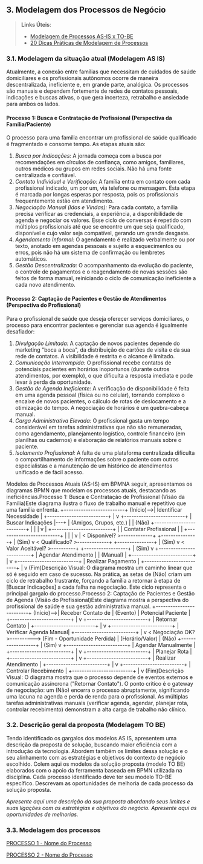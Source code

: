 ## 3. Modelagem dos Processos de Negócio


> **Links Úteis**:
> - [Modelagem de Processos AS-IS x TO-BE](https://dheka.com.br/modelagem-as-is-to-be/)
> - [20 Dicas Práticas de Modelagem de Processos](https://dheka.com.br/20-dicas-praticas-de-modelagem-de-processos/)

### 3.1. Modelagem da situação atual (Modelagem AS IS)

Atualmente, a conexão entre famílias que necessitam de cuidados de saúde domiciliares e os profissionais autônomos ocorre de maneira descentralizada, ineficiente e, em grande parte, analógica. Os processos são manuais e dependem fortemente de redes de contatos pessoais, indicações e buscas ativas, o que gera incerteza, retrabalho e ansiedade para ambos os lados.

#### Processo 1: Busca e Contratação de Profissional (Perspectiva da Família/Paciente)

O processo para uma família encontrar um profissional de saúde qualificado é fragmentado e consome tempo. As etapas atuais são:

1.  *Busca por Indicações:* A jornada começa com a busca por recomendações em círculos de confiança, como amigos, familiares, outros médicos ou grupos em redes sociais. Não há uma fonte centralizada e confiável.
2.  *Contato Individual e Verificação:* A família entra em contato com cada profissional indicado, um por um, via telefone ou mensagem. Esta etapa é marcada por longas esperas por resposta, pois os profissionais frequentemente estão em atendimento.
3.  *Negociação Manual (Idas e Vindas):* Para cada contato, a família precisa verificar as credenciais, a experiência, a disponibilidade de agenda e negociar os valores. Esse ciclo de conversas é repetido com múltiplos profissionais até que se encontre um que seja qualificado, disponível e cujo valor seja compatível, gerando um grande desgaste.
4.  *Agendamento Informal:* O agendamento é realizado verbalmente ou por texto, anotado em agendas pessoais e sujeito a esquecimentos ou erros, pois não há um sistema de confirmação ou lembretes automáticos.
5.  *Gestão Descentralizada:* O acompanhamento da evolução do paciente, o controle de pagamentos e o reagendamento de novas sessões são feitos de forma manual, reiniciando o ciclo de comunicação ineficiente a cada novo atendimento.

#### Processo 2: Captação de Pacientes e Gestão de Atendimentos (Perspectiva do Profissional)

Para o profissional de saúde que deseja oferecer serviços domiciliares, o processo para encontrar pacientes e gerenciar sua agenda é igualmente desafiador:

1.  *Divulgação Limitada:* A captação de novos pacientes depende do marketing "boca a boca", da distribuição de cartões de visita e da sua rede de contatos. A visibilidade é restrita e o alcance é limitado.
2.  *Comunicação Interrompida:* O profissional recebe contatos de potenciais pacientes em horários inoportunos (durante outros atendimentos, por exemplo), o que dificulta a resposta imediata e pode levar à perda da oportunidade.
3.  *Gestão de Agenda Ineficiente:* A verificação de disponibilidade é feita em uma agenda pessoal (física ou no celular), tornando complexo o encaixe de novos pacientes, o cálculo de rotas de deslocamento e a otimização do tempo. A negociação de horários é um quebra-cabeça manual.
4.  *Carga Administrativa Elevada:* O profissional gasta um tempo considerável em tarefas administrativas que não são remuneradas, como agendamento, planejamento logístico, controle financeiro (em planilhas ou cadernos) e elaboração de relatórios manuais sobre o paciente.
5.  *Isolamento Profissional:* A falta de uma plataforma centralizada dificulta o compartilhamento de informações sobre o paciente com outros especialistas e a manutenção de um histórico de atendimentos unificado e de fácil acesso.


Modelos de Processos Atuais (AS-IS) em BPMNA seguir, apresentamos os diagramas BPMN que modelam os processos atuais, destacando as ineficiências.Processo 1: Busca e Contratação de Profissional (Visão da Família)Este diagrama ilustra o fluxo de trabalho manual e repetitivo que uma família enfrenta.          +-------------------------+
(Início)-->| Identificar Necessidade |
          +-------------------------+
                  |
                  v
          +-------------------------+
          |   Buscar Indicações     |---+
          | (Amigos, Grupos, etc.)  |   | (Não)
          +-------------------------+   |
                  |                     |
                  v                     |
          +-------------------------+   |
          |   Contatar Profissional |   |
          +-------------------------+   |
                  |                     |
                  v                     |
          <  Disponível?  >-------------+
          +---------------+
                  | (Sim)
                  v
          < Qualificado?  >-------------+
          +---------------+
                  | (Sim)
                  v
          < Valor Aceitável? >----------+
          +------------------+
                  | (Sim)
                  v
          +-------------------------+
          |   Agendar Atendimento   |
          |       (Manual)          |
          +-------------------------+
                  |
                  v
          +-------------------------+
          |    Realizar Pagamento   |
          +-------------------------+
                  |
                  v
               (Fim)Descrição Visual: O diagrama mostra um caminho linear que só é seguido em caso de sucesso. Na prática, as setas de (Não) criam um ciclo de retrabalho frustrante, forçando a família a retornar à etapa de [Buscar Indicações] a cada falha na negociação. Este ciclo representa o principal gargalo do processo.Processo 2: Captação de Pacientes e Gestão de Agenda (Visão do Profissional)Este diagrama mostra a perspectiva do profissional de saúde e sua gestão administrativa manual.          +-------------------------+
(Início)-->|  Receber Contato de     |
(Evento)  |    Potencial Paciente   |
          +-------------------------+
                  |
                  v
          +-------------------------+
          |     Retornar Contato    |
          +-------------------------+
                  |
                  v
          +-------------------------+
          |  Verificar Agenda Manual|
          +-------------------------+
                  |
                  v
          < Negociação OK? >----------> (Fim - Oportunidade Perdida)
          | (Horário/Valor)  | (Não)
          +------------------+
                  | (Sim)
                  v
          +-------------------------+
          |   Agendar Manualmente   |
          +-------------------------+
                  |
                  v
          +-------------------------+
          |      Planejar Rota      |
          +-------------------------+
                  |
                  v
          +-------------------------+
          |   Realizar Atendimento  |
          +-------------------------+
                  |
                  v
          +-------------------------+
          |  Controlar Recebimento  |
          +-------------------------+
                  |
                  v
               (Fim)Descrição Visual: O diagrama mostra que o processo depende de eventos externos e comunicação assíncrona ("Retornar Contato"). O ponto crítico é o gateway de negociação: um (Não) encerra o processo abruptamente, significando uma lacuna na agenda e perda de renda para o profissional. As múltiplas tarefas administrativas manuais (verificar agenda, agendar, planejar rota, controlar recebimento) demonstram a alta carga de trabalho não clínico.


### 3.2. Descrição geral da proposta (Modelagem TO BE)

Tendo identificado os gargalos dos modelos AS IS, apresentem uma descrição da proposta de solução, buscando maior eficiência com a introdução da tecnologia. Abordem também os limites dessa solução e o seu alinhamento com as estratégias e objetivos do contexto de negócio escolhido. 
Colem aqui os modelos da solução proposta (modelo TO BE) elaborados com o apoio da ferramenta baseada em BPMN utilizada na disciplina.
Cada processo identificado deve ter seu modelo TO-BE específico. Descrevam as oportunidades de melhoria de cada processo da solução proposta.

_Apresente aqui uma descrição da sua proposta abordando seus limites e suas ligações com as estratégias e objetivos do negócio. Apresente aqui as oportunidades de melhorias._

### 3.3. Modelagem dos processos

[PROCESSO 1 - Nome do Processo](./processos/processo-1-nome-do-processo.md "Detalhamento do Processo 1.")

[PROCESSO 2 - Nome do Processo](./processos/processo-2-nome-do-processo.md "Detalhamento do Processo 2.")
